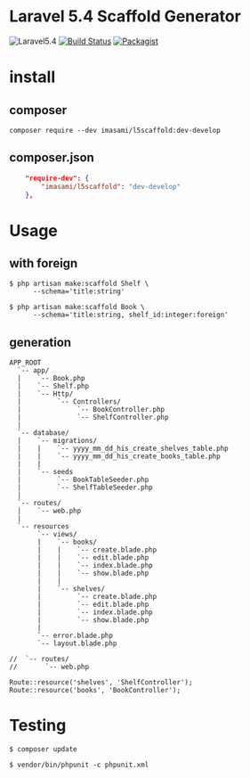 # Laravel 5.4 Scaffold Generator

![Laravel5.4](https://img.shields.io/badge/Laravel-5.4-red.svg)
[![Build Status](https://travis-ci.org/imasami/l5scaffold.svg?branch=develop)](https://travis-ci.org/imasami/l5scaffold)
[![Packagist](https://img.shields.io/packagist/dt/imasami/l5scaffold.svg?style=flat-square)](https://packagist.org/packages/imasami/l5scaffold)

# install

## composer

```
composer require --dev imasami/l5scaffold:dev-develop
```

## composer.json
```json
    "require-dev": {
        "imasami/l5scaffold": "dev-develop"
    },
```

# Usage

## with foreign

```
$ php artisan make:scaffold Shelf \
      --schema='title:string'

$ php artisan make:scaffold Book \
      --schema='title:string, shelf_id:integer:foreign'
```

## generation

```
APP_ROOT
  `-- app/
  |    `-- Book.php
  |    `-- Shelf.php
  |    `-- Http/
  |         `-- Controllers/
  |              `-- BookController.php
  |              `-- ShelfController.php
  |
  `-- database/
  |    `-- migrations/
  |    |    `-- yyyy_mm_dd_his_create_shelves_table.php
  |    |    `-- yyyy_mm_dd_his_create_books_table.php
  |    |
  |    `-- seeds
  |         `-- BookTableSeeder.php
  |         `-- ShelfTableSeeder.php
  |
  `-- routes/
  |    `-- web.php
  |
  `-- resources
       `-- views/
       |    `-- books/
       |    |    `-- create.blade.php
       |    |    `-- edit.blade.php
       |    |    `-- index.blade.php
       |    |    `-- show.blade.php
       |    |
       |    `-- shelves/
       |         `-- create.blade.php
       |         `-- edit.blade.php
       |         `-- index.blade.php
       |         `-- show.blade.php
       |
       `-- error.blade.php
       `-- layout.blade.php
```

```
//  `-- routes/
//       `-- web.php
  
Route::resource('shelves', 'ShelfController');
Route::resource('books', 'BookController');
```

# Testing

```
$ composer update

$ vendor/bin/phpunit -c phpunit.xml
```
